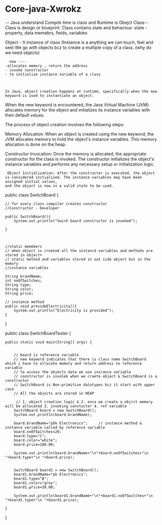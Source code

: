 # Core-java-Xwrokz

   -- Java understand Compile time is class and Runtime is Obejct
   Class--  Class is design or blueprint.
            Class contains state and behaviour. 
           state - property, data memebrs, fields, variables

  Object - It instance of class (Instance is a anything we can touch, feel and see)
           We go with objects bcz to create a multiple copy of a class. (why do we need objects)


      new ----
    -allocates memory , return the address
    - invoke constructor 
    - to initialize instance variable of a class 



    In Java, object creation happens at runtime, specifically when the new keyword is used to instantiate an object.
   When the new keyword is encountered, the Java Virtual Machine (JVM) allocates memory for the object and initializes its 
   instance variables with their default values.

   The process of object creation involves the following steps:

   Memory Allocation: When an object is created using the new keyword, the JVM allocates memory to hold the object's instance variables.
   This memory allocation is done on the heap.

   Constructor Invocation: Once the memory is allocated, the appropriate constructor for the class is invoked. The constructor initializes the object's 
   instance variables and performs any        necessary setup or initialization logic.

     Object Initialization: After the constructor is executed, the object is considered initialized. The instance variables may have been assigned initial values,
    and the object is now in a valid state to be used.



   public class  SwitchBoard {
    

    // for every class compiler creates constructor 
    //Constructor - Developer

    public SwitchBoard(){
        System.out.println("Swich board constructor is invoked");
        
    }



    //static memebers
    // when object is created all the instancd variables and methods are stored in object+
    // static method and variables stored in out side object but in the memory
    //instance variables 

    String brandName;
    int noOfSwitches;
    String type;
    String color;
    String price;

    // instance method
    public void provideElectricity(){
        System.out.println("Electricity is provided");
    }
}


public class SwitchBoardTester {
    
    public static void main(String[] args) {
        
       
        // board is reference variable 
        // new keyword indicates that there is class name SwitchBoard which i have to allocate memory and return address to reference variable 
        // to access the objects data we use insrance variable
        // constructor is involek when we craete object & SwitchBoard is a constructor 
        // SwitchBoard is Non-primitive datatypes bcz it start with upper case
        // All the objects are stored in HEAP

         // 1. object creation logic & 2. once we create a objrct memory will be allocated 3. invoking constuctor 4. ref variable
        SwitchBoard board = new SwitchBoard();
        System.out.println(board.brandName);
        
        board.brandName="pbk Electronics";     // instance method & instance variable called by reference variable 
        board.noOfSwitches=20;
        board.type="C";
        board.color="white";
        board.price=100.00;

        System.out.println(board.brandName+"\n"+board.noOfSwitches+"\n "+board.type+"\n "+board.price);
       

        SwitchBoard board1 = new SwitchBoard();
        board1.brandName="pk Electronics";     
        board1.type="B";
        board1.color="grey";
        board1.price=10.00;

        System.out.println(board1.brandName+"\n"+board1.noOfSwitches+"\n "+board1.type+"\n "+board1.price);

    }

}


